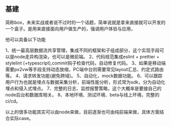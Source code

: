 ## 基建

简称box，未来实战或者说不过时的一个话题，简单说就是拿来直接就可以开发的一个盒子。是用来直接面向用户做生产的，强调用户体验与应用，

他可以具备以下功能

1、统一最高层数据流共享管理，集成不同的框架和子组成部分，这个实现手段可以是node走异构渲染，也可以是微前端。
2、代码规范集成eslint + prettier + stylelint (+typescript),commit钩子检查代码，自动修复代码。
3、如果是移动端需要px2vw等手段支持动态放缩，PC端中台则需要常见layout汇总、约定式路由等。
4、请求转发功能(避免跨域)。
5、自动化，mock数据功能。
6、可以跟踪用户行为也就是埋点与数据采集分析，前端性能分析，形式常为sdk，分为自动化埋点和侵入式埋点。
7、完整的日志、监控报警策略，这个大概率是要接自己的node后台和数据库相关。
8、本地环境、测试环境、beta与线上环境，完整的ci/cd。


以上的很多功能其实可以由node来做，目前逐渐也可由纯前端来做，具体方案结合实际case。